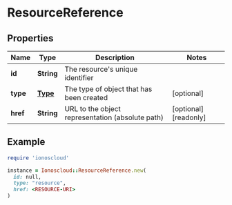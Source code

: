 # ResourceReference

## Properties

| Name | Type | Description | Notes |
| ---- | ---- | ----------- | ----- |
| **id** | **String** | The resource&#39;s unique identifier |  |
| **type** | [**Type**](Type.md) | The type of object that has been created | [optional] |
| **href** | **String** | URL to the object representation (absolute path) | [optional][readonly] |

## Example

```ruby
require 'ionoscloud'

instance = Ionoscloud::ResourceReference.new(
  id: null,
  type: "resource",
  href: <RESOURCE-URI>
)
```


